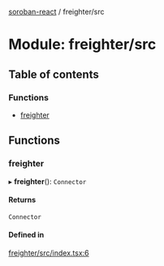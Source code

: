 [soroban-react](../README.md) / freighter/src

# Module: freighter/src

## Table of contents

### Functions

- [freighter](freighter_src.md#freighter)

## Functions

### freighter

▸ **freighter**(): `Connector`

#### Returns

`Connector`

#### Defined in

[freighter/src/index.tsx:6](https://github.com/esteblock/soroban-react/blob/041a6c6/packages/freighter/src/index.tsx#L6)

